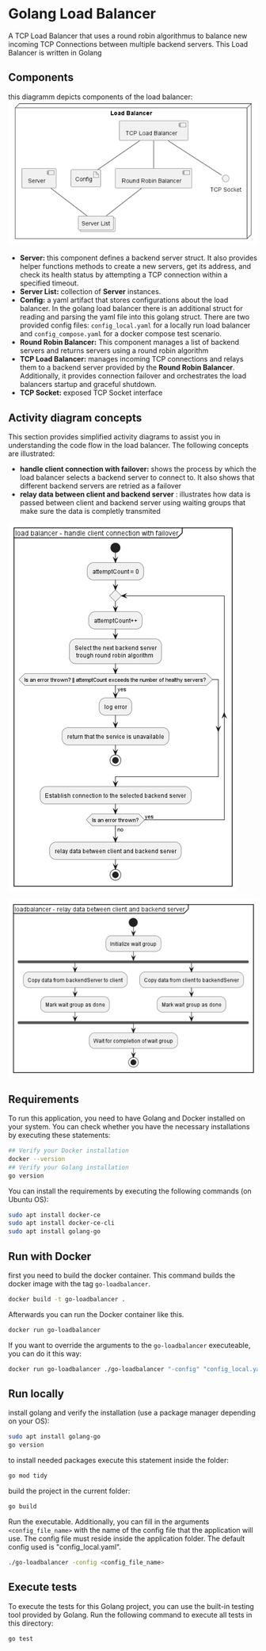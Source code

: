 # Golang Load Balancer

A TCP Load Balancer that uses a round robin algorithmus to balance new incoming TCP Connections between multiple backend servers. This Load Balancer is written in Golang

## Components

this diagramm depicts components of the load balancer:
![Component Diagram](../../doc/component_diagram_loadbalancer_only.png)
- **Server:** this component defines a backend server struct. It also provides helper functions methods to create a new servers, get its address, and check its health status by attempting a TCP connection within a specified timeout.
- **Server List:** collection of **Server** instances.
- **Config:** a yaml artifact that stores configurations about the load balancer. In the golang load balancer there is an additional struct for reading and parsing the yaml file into this golang struct. There are two provided config files:  `config_local.yaml` for a locally run load balancer and `config_compose.yaml` for a docker compose test scenario.
- **Round Robin Balancer:** This component manages a list of backend servers and returns servers using a round robin algorithm
- **TCP Load Balancer:** manages incoming TCP connections and relays them to a backend server provided by the **Round Robin Balancer**. Additionally, it provides connection failover and orchestrates the load balancers startup and graceful shutdown.
- **TCP Socket:** exposed TCP Socket interface

## Activity diagram concepts

This section provides simplified activity diagrams to assist you in understanding the code flow in the load balancer. The following concepts are illustrated:
- **handle client connection with failover:** shows the process by which the load balancer selects a backend server to connect to. It also shows that different backend servers are retried as a failover
- **relay data between client and backend server** : illustrates how data is passed between client and backend server using waiting groups that make sure the data is completly transmited
  
![Handling connections with failover](../../doc/activity_diagram_loadbalancer_handle_connection.png)

![Relaying data](../../doc/activity_diagram_loadbalancer_relay_data.png)

## Requirements

To run this application, you need to have Golang and Docker installed on your system. You can check whether you have the necessary installations by executing these statements:
```sh
## Verify your Docker installation
docker --version
## Verify your Golang installation
go version
```

You can install the requirements by executing the following commands (on Ubuntu OS):
```sh
sudo apt install docker-ce
sudo apt install docker-ce-cli
sudo apt install golang-go
```

## Run with Docker

first you need to build the docker container.
This command builds the docker image with the tag `go-loadbalancer`.
```sh
docker build -t go-loadbalancer .
```

Afterwards you can run the Docker container like this.
```sh
docker run go-loadbalancer
```

If you want to override the arguments to the `go-loadbalancer` executeable, you can do it this way:
```sh
docker run go-loadbalancer ./go-loadbalancer "-config" "config_local.yaml"
```

## Run locally

install golang and verify the installation (use a package manager depending on your OS):
```sh
sudo apt install golang-go
go version
```

to install needed packages execute this statement inside the folder:
```sh
go mod tidy
```

build the project in the current folder:
```sh
go build
```

Run the executable. Additionally, you can fill in the arguments `<config_file_name>` with the name of the config file that the application will use. The config file must reside inside the application folder. The default config used is "config_local.yaml".
```sh
./go-loadbalancer -config <config_file_name>
```

## Execute tests

To execute the tests for this Golang project, you can use the built-in testing tool provided by Golang. Run the following command to execute all tests in this directory:
```sh
go test
```

